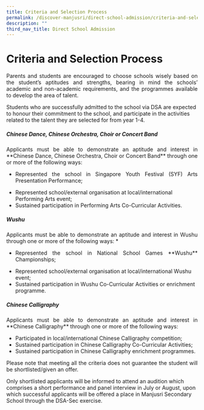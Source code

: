 ```yaml
---
title: Criteria and Selection Process
permalink: /discover-manjusri/direct-school-admission/criteria-and-selection-process/
description: ""
third_nav_title: Direct School Admission
---
```

# **Criteria and Selection Process**

<p style="text-align: justify;"> Parents and students are encouraged to choose schools wisely based on the student’s aptitudes and strengths, bearing in mind the schools’ academic and non-academic requirements, and the programmes available to develop the area of talent.

Students who are successfully admitted to the school via DSA are expected to honour their commitment to the school, and participate in the activities related to the talent they are selected for from year 1-4.</p>

##### **Chinese Dance, Chinese Orchestra, Choir or Concert Band**  

<p style="text-align: justify;">Applicants must be able to demonstrate an aptitude and interest in **Chinese Dance, Chinese Orchestra, Choir or Concert Band** through one or more of the following ways:  </p>

* <p style="text-align: justify;"> Represented the school in Singapore Youth Festival (SYF) Arts Presentation Performance;
* Represented school/external organisation at local/international Performing Arts event;
* Sustained participation in Performing Arts Co-Curricular Activities. </p>
  
##### **Wushu**  

<p style="text-align: justify;">Applicants must be able to demonstrate an aptitude and interest in Wushu through one or more of the following ways:
* </p>

* <p style="text-align: justify;">  </p><p style="text-align: justify;"> Represented the school in National School Games **Wushu** Championships;
* Represented school/external organisation at local/international Wushu event;
* Sustained participation in Wushu Co-Curricular Activities or enrichment programme.

##### **Chinese Calligraphy**  

</p><p style="text-align: justify;">Applicants must be able to demonstrate an aptitude and interest in **Chinese Calligraphy** through one or more of the following ways:</p>

* Participated in local/international Chinese Calligraphy competition;
* Sustained participation in Chinese Calligraphy Co-Curricular Activities;
* Sustained participation in Chinese Calligraphy enrichment programmes.

<p style="text-align: justify;">Please note that meeting all the criteria does not guarantee the student will be shortlisted/given an offer.

Only shortlisted applicants will be informed to attend an audition which comprises a short performance and panel interview in July or August, upon which successful applicants will be offered a place in Manjusri Secondary School through the DSA-Sec exercise.</p>



<p style="text-align: justify;"></p>